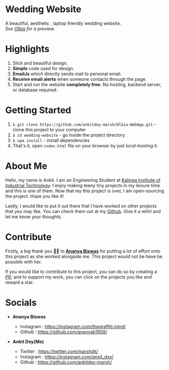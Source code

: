 # Wedding Website
A beautiful, aesthetic , laptop friendly wedding website.  
_See [Olbia](http://wedding.rampatra.com/) for a preview._

# Highlights
1. Slick and beautiful design.
2. __Simple__ code used for design.
3. __EmailJs__ which directly sends mail to personal email.
4. __Receive email alerts__ when someone contacts through the page.
5. Start and run the website __completely free__. No hosting, backend server, or database required.

# Getting Started
1. `$ git clone https://github.com/ankitdey-marsh/Olbia-WebApp.git` - clone this project to your computer
2. `$ cd wedding-website` - go inside the project directory
3. `$ npm install` - install dependencies
4. That's it, open `index.html` file on your browser by just _local-hosting_ it.



# About Me
Hello, my name is Ankit. I am an Engineering Student at [Kalinga Institute of Industrial Technology](https://kiit.ac.in/). I enjoy making teeny tiny projects in
my leisure time and this is one of them. Now that my this project is over, I am open-sourcing the project. Hope you like it!

Lastly, I would like to put it out there that I have worked on other projects that you may like. You can check them out at my [Github](https://github.com/ankitdey-marsh/). Give it a whirl and let me know your thoughts.

# Contribute
Firstly, a big thank you 🙏🏻 to __[Ananya Biswas](https://github.com/ananyab1909)__ for putting a lot of effort onto this project as she worked alongside me. This project would not be have be possible with her.

If you would like to contribute to this project, you can do so by creating a [PR](https://help.github.com/articles/about-pull-requests/); and to support my work, you can click on the projects you like and reward a star.

# Socials
- __Ananya Biswas__
    - Instagram : https://instagram.com/thegraffiti.mind/
    - Github : https://github.com/ananyab1909/

    
- __Ankit Dey(Me)__
    - Twitter : https://twitter.com/marshdit/
    - Instagram : https://instagram.com/anxit_dxy/
    - Github : https://github.com/ankitdey-marsh/




